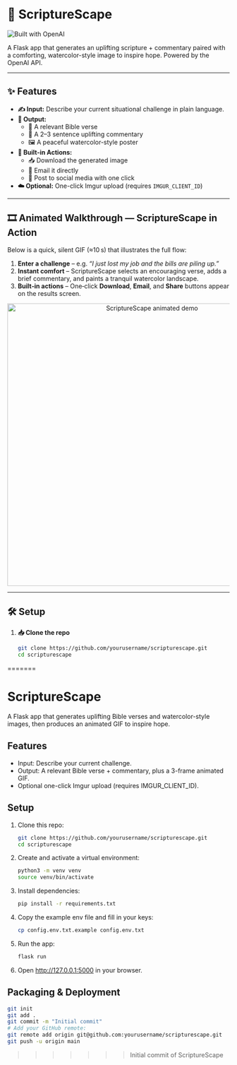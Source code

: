
# 📜 ScriptureScape

![Built with OpenAI](https://img.shields.io/badge/Built%20with-OpenAI-blueviolet)

A Flask app that generates an uplifting scripture + commentary paired with a comforting, watercolor-style image to inspire hope. Powered by the OpenAI API.

---


## ✨ Features

- **✍️ Input:** Describe your current situational challenge in plain language.  
- **🎨 Output:**  
  - 📖 A relevant Bible verse   
  - 💬 A 2–3 sentence uplifting commentary  
  - 🖼️ A peaceful watercolor-style poster   
- **🚀 Built-in Actions:**  
  - 📥 Download the generated image  
  - 📧 Email it directly  
  - 📱 Post to social media with one click  
- **☁️ Optional:** One-click Imgur upload (requires `IMGUR_CLIENT_ID`)

---

## 🎞️ Animated Walkthrough — ScriptureScape in Action

Below is a quick, silent GIF (≈10 s) that illustrates the full flow:

1. **Enter a challenge** – e.g. *“I just lost my job and the bills are piling up.”*
2. **Instant comfort** – ScriptureScape selects an encouraging verse, adds a brief commentary, and paints a tranquil watercolor landscape.
3. **Built‑in actions** – One‑click **Download**, **Email**, and **Share** buttons appear on the results screen.

<p align="center">
  <img src="docs/scripturescape-demo.gif" alt="ScriptureScape animated demo" width="640">
</p>

---

## 🛠️ Setup

1. **📥 Clone the repo**  
   ```bash
   git clone https://github.com/yourusername/scripturescape.git
   cd scripturescape
=======
# ScriptureScape

A Flask app that generates uplifting Bible verses and watercolor-style images,
then produces an animated GIF to inspire hope.

## Features

- Input: Describe your current challenge.
- Output: A relevant Bible verse + commentary, plus a 3-frame animated GIF.
- Optional one-click Imgur upload (requires IMGUR_CLIENT_ID).

## Setup

1. Clone this repo:
   ```bash
   git clone https://github.com/yourusername/scripturescape.git
   cd scripturescape
   ```

2. Create and activate a virtual environment:
   ```bash
   python3 -m venv venv
   source venv/bin/activate
   ```

3. Install dependencies:
   ```bash
   pip install -r requirements.txt
   ```

4. Copy the example env file and fill in your keys:
   ```bash
   cp config.env.txt.example config.env.txt
   ```

5. Run the app:
   ```bash
   flask run
   ```

6. Open http://127.0.0.1:5000 in your browser.

## Packaging & Deployment

```bash
git init
git add .
git commit -m "Initial commit"
# Add your GitHub remote:
git remote add origin git@github.com:yourusername/scripturescape.git
git push -u origin main
```
>>>>>>> Initial commit of ScriptureScape
